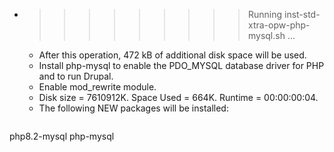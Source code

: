 * >>>>>>>>> Running inst-std-xtra-opw-php-mysql.sh ...
  * After this operation, 472 kB of additional disk space will be used.
  * Install php-mysql to enable the PDO_MYSQL database driver for PHP and to run Drupal.
  * Enable mod_rewrite module.
  * Disk size = 7610912K. Space Used = 664K. Runtime = 00:00:00:04.
  * The following NEW packages will be installed:
  ```bash
php8.2-mysql php-mysql
  ```

